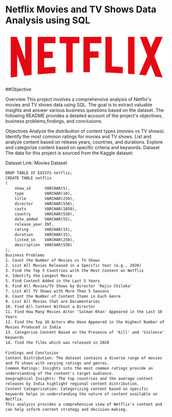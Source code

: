 # Netflix Movies and TV Shows Data Analysis using SQL

![Netflix Logo](https://github.com/sharathjain01/NETFLIX_SQL_PROJECT/blob/main/logo.png)

##Objective


Overview
This project involves a comprehensive analysis of Netflix's movies and TV shows data using SQL. The goal is to extract valuable insights and answer various business questions based on the dataset. The following README provides a detailed account of the project's objectives, business problems,findings, and conclusions.

Objectives
Analyze the distribution of content types (movies vs TV shows).
Identify the most common ratings for movies and TV shows.
List and analyze content based on release years, countries, and durations.
Explore and categorize content based on specific criteria and keywords.
Dataset
The data for this project is sourced from the Kaggle dataset:

Dataset Link: Movies Dataset
```Schema
DROP TABLE IF EXISTS netflix;
CREATE TABLE netflix
(
    show_id      VARCHAR(5),
    type         VARCHAR(10),
    title        VARCHAR(250),
    director     VARCHAR(550),
    casts        VARCHAR(1050),
    country      VARCHAR(550),
    date_added   VARCHAR(55),
    release_year INT,
    rating       VARCHAR(15),
    duration     VARCHAR(15),
    listed_in    VARCHAR(250),
    description  VARCHAR(550)
);
Business Problems 
1. Count the Number of Movies vs TV Shows
2. List All Movies Released in a Specific Year (e.g., 2020)
3. Find the Top 5 Countries with the Most Content on Netflix
4. Identify the Longest Movie
5. Find Content Added in the Last 5 Years
6. Find All Movies/TV Shows by Director 'Rajiv Chilaka'
7. List All TV Shows with More Than 5 Seasons
8. Count the Number of Content Items in Each Genre
9. List All Movies that are Documentaries
10. Find All Content Without a Director
11. Find How Many Movies Actor 'Salman Khan' Appeared in the Last 10 Years
12. Find the Top 10 Actors Who Have Appeared in the Highest Number of Movies Produced in India
13. Categorize Content Based on the Presence of 'Kill' and 'Violence' Keywords
14. find the films which was released in 2020

Findings and Conclusion
Content Distribution: The dataset contains a diverse range of movies and TV shows with varying ratings and genres.
Common Ratings: Insights into the most common ratings provide an understanding of the content's target audience.
Geographical Insights: The top countries and the average content releases by India highlight regional content distribution.
Content Categorization: Categorizing content based on specific keywords helps in understanding the nature of content available on Netflix.
This analysis provides a comprehensive view of Netflix's content and can help inform content strategy and decision-making.

